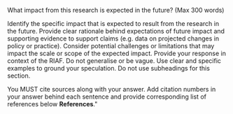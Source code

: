 What impact from this research is expected in the future? (Max 300 words)

Identify the specific impact that is expected to result from the research in the future. Provide clear rationale behind expectations of future impact and supporting evidence to support claims (e.g. data on projected changes in policy or practice). Consider potential challenges or limitations that may impact the scale or scope of the expected impact.
Provide your response in context of the RIAF.
Do not generalise or be vague. Use clear and specific examples to ground your speculation.
Do not use subheadings for this section.

You MUST cite sources along with your answer. Add citation numbers in your answer behind each sentence and provide corresponding list of references below **References**."

